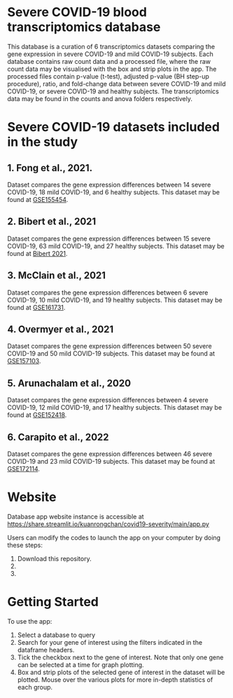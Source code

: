 # Severe COVID-19 blood transcriptomics database
This database is a curation of 6 transcriptomics datasets comparing the gene expression in severe COVID-19 and mild COVID-19 subjects. Each database contains raw count data and a processed file, where the raw count data may be visualised with the box and strip plots in the app. The processed files contain p-value (t-test), adjusted p-value (BH step-up procedure), ratio, and fold-change data between severe COVID-19 and mild COVID-19, or severe COVID-19 and healthy subjects. The transcriptomics data may be found in the counts and anova folders respectively.

# Severe COVID-19 datasets included in the study
## 1. Fong et al., 2021. 
Dataset compares the gene expression differences between 14 severe COVID-19, 18 mild COVID-19, and 6 healthy subjects.
This dataset may be found at [GSE155454](https://www.ncbi.nlm.nih.gov/geo/query/acc.cgi?acc=GSE155454).

## 2. Bibert et al., 2021
Dataset compares the gene expression differences between 15 severe COVID-19, 63 mild COVID-19, and 27 healthy subjects.
This dataset may be found at [Bibert 2021](http://dx.doi.org/10.17632/8wxhhykfnh.2).

## 3. McClain et al., 2021
Dataset compares the gene expression differences between 6 severe COVID-19, 10 mild COVID-19, and 19 healthy subjects.
This dataset may be found at [GSE161731](https://www.ncbi.nlm.nih.gov/geo/query/acc.cgi?acc=GSE161731).

## 4. Overmyer et al., 2021
Dataset compares the gene expression differences between 50 severe COVID-19 and 50 mild COVID-19 subjects.
This dataset may be found at [GSE157103](https://www.ncbi.nlm.nih.gov/geo/query/acc.cgi?acc=GSE157103).

## 5. Arunachalam et al., 2020
Dataset compares the gene expression differences between 4 severe COVID-19, 12 mild COVID-19, and 17 healthy subjects.
This dataset may be found at [GSE152418](https://www.ncbi.nlm.nih.gov/geo/query/acc.cgi?acc=GSE152418).


## 6. Carapito et al., 2022
Dataset compares the gene expression differences between 46 severe COVID-19 and 23 mild COVID-19 subjects. 
This dataset may be found at [GSE172114](https://www.ncbi.nlm.nih.gov/geo/query/acc.cgi?acc=GSE172114).


# Website
Database app website instance is accessible at https://share.streamlit.io/kuanrongchan/covid19-severity/main/app.py

Users can modify the codes to launch the app on your computer by doing these steps:

1. Download this repository.
2.
3.

# Getting Started
To use the app:
1. Select a database to query
2. Search for your gene of interest using the filters indicated in the dataframe headers.
3. Tick the checkbox next to the gene of interest. Note that only one gene can be selected at a time for graph plotting.
4. Box and strip plots of the selected gene of interest in the dataset will be plotted. Mouse over the various plots for more in-depth statistics of each group.
